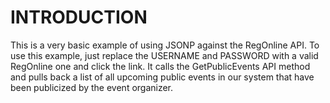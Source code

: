 INTRODUCTION
====================
This is a very basic example of using JSONP against the RegOnline API.  To use this example, just replace the USERNAME and PASSWORD with a valid RegOnline one and click the link.  It calls the GetPublicEvents API method and pulls back a list of all upcoming public events in our system that have been publicized by the event organizer.  
